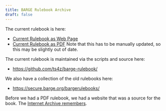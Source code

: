 ```yaml
---
title: BARGE Rulebook Archive
draft: false
---
```


The current rulebook is here:

* [Current Rulebook as Web Page](/rulebook/)
* [Current Rulebook as PDF](/rulebook.pdf) Note that this has to be manually updated, so this
  may be slightly out of date.

The current rulebook is maintained via the scripts and source here:

* https://github.com/ts4z/barge-rulebook/

We also have a collection of the old rulebooks here:

* https://secure.barge.org/bargerulebooks/

Before we had a PDF rulebook, we had a website that was a source for the book.
The [Internet Archive remembers](https://web.archive.org/web/20150818161004/www.barge.org/rules/).
